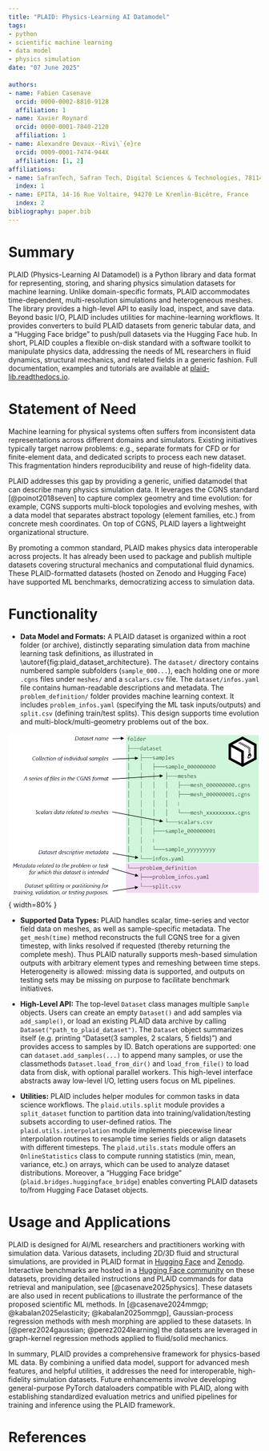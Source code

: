 ```yaml
---
title: "PLAID: Physics-Learning AI Datamodel"
tags:
- python
- scientific machine learning
- data model
- physics simulation
date: "07 June 2025"

authors:
- name: Fabien Casenave
  orcid: 0000-0002-8810-9128
  affiliation: 1
- name: Xavier Roynard
  orcid: 0000-0001-7840-2120
  affiliation: 1
- name: Alexandre Devaux--Rivi\`{e}re
  orcid: 0009-0001-7474-944X
  affiliation: [1, 2]
affiliations:
- name: SafranTech, Safran Tech, Digital Sciences & Technologies, 78114 Magny-Les-Hameaux, France
  index: 1
- name: EPITA, 14-16 Rue Voltaire, 94270 Le Kremlin-Bicêtre, France
  index: 2
bibliography: paper.bib
---
```


# Summary

PLAID (Physics-Learning AI Datamodel) is a Python library and data format for representing, storing, and sharing physics simulation datasets for machine learning. Unlike domain-specific formats, PLAID accommodates time-dependent, multi-resolution simulations and heterogeneous meshes. The library provides a high-level API to easily load, inspect, and save data. Beyond basic I/O, PLAID includes utilities for machine-learning workflows. It provides converters to build PLAID datasets from generic tabular data, and a “Hugging Face bridge” to push/pull datasets via the Hugging Face hub. In short, PLAID couples a flexible on-disk standard with a software toolkit to manipulate physics data, addressing the needs of ML researchers in fluid dynamics, structural mechanics, and related fields in a generic fashion. Full documentation, examples and tutorials are available at [plaid-lib.readthedocs.io](https://plaid-lib.readthedocs.io/en/latest/).


# Statement of Need

Machine learning for physical systems often suffers from inconsistent data representations across different domains and simulators.  Existing initiatives typically target narrow problems: e.g., separate formats for CFD or for finite-element data, and dedicated scripts to process each new dataset. This fragmentation hinders reproducibility and reuse of high-fidelity data.

PLAID addresses this gap by providing a generic, unified datamodel that can describe many physics simulation data.  It leverages the CGNS standard [@poinot2018seven] to capture complex geometry and time evolution: for example, CGNS supports multi-block topologies and evolving meshes, with a data model that separates abstract topology (element families, etc.) from concrete mesh coordinates.  On top of CGNS, PLAID layers a lightweight organizational structure.

By promoting a common standard, PLAID makes physics data interoperable across projects. It has already been used to package and publish multiple datasets covering structural mechanics and computational fluid dynamics. These PLAID-formatted datasets (hosted on Zenodo and Hugging Face) have supported ML benchmarks, democratizing access to simulation data.

# Functionality

* **Data Model and Formats:** A PLAID dataset is organized within a root folder (or archive), distinctly separating simulation data from machine learning task definitions, as illustrated in \autoref{fig:plaid_dataset_architecture}. The `dataset/` directory contains numbered sample subfolders (`sample_000...`), each holding one or more `.cgns` files under `meshes/` and a `scalars.csv` file. The `dataset/infos.yaml` file contains human-readable descriptions and metadata.  The `problem_definition/` folder provides machine learning context. It includes `problem_infos.yaml` (specifying the ML task inputs/outputs) and `split.csv` (defining train/test splits).  This design supports time evolution and multi-block/multi-geometry problems out of the box.

![Overview of the PLAID dataset architecture.\label{fig:plaid_dataset_architecture}](plaid_architecture.png){ width=80% }

* **Supported Data Types:** PLAID handles scalar, time-series and vector field data on meshes, as well as sample-specific metadata. The `get_mesh(time)` method reconstructs the full CGNS tree for a given timestep, with links resolved if requested (thereby returning the complete mesh). Thus PLAID naturally supports mesh-based simulation outputs with arbitrary element types and remeshing between time steps. Heterogeneity is allowed: missing data is supported, and outputs on testing sets may be missing on purpose to facilitate benchmark initiatives.

* **High-Level API:** The top-level `Dataset` class manages multiple `Sample` objects. Users can create an empty `Dataset()` and add samples via `add_sample()`, or load an existing PLAID data archive by calling `Dataset("path_to_plaid_dataset")`. The `Dataset` object summarizes itself (e.g. printing “Dataset(3 samples, 2 scalars, 5 fields)”) and provides access to samples by ID. Batch operations are supported: one can `dataset.add_samples(...)` to append many samples, or use the classmethods `Dataset.load_from_dir()` and `load_from_file()` to load data from disk, with optional parallel workers. This high-level interface abstracts away low-level I/O, letting users focus on ML pipelines.

* **Utilities:** PLAID includes helper modules for common tasks in data science workflows. The `plaid.utils.split` module provides a `split_dataset` function to partition data into training/validation/testing subsets according to user-defined ratios. The `plaid.utils.interpolation` module implements piecewise linear interpolation routines to resample time series fields or align datasets with different timesteps. The `plaid.utils.stats` module offers an `OnlineStatistics` class to compute running statistics (min, mean, variance, etc.) on arrays, which can be used to analyze dataset distributions. Moreover, a “Hugging Face bridge” (`plaid.bridges.huggingface_bridge`) enables converting PLAID datasets to/from Hugging Face Dataset objects.

# Usage and Applications

PLAID is designed for AI/ML researchers and practitioners working with simulation data. Various datasets, including 2D/3D fluid and structural simulations, are provided in PLAID format in [Hugging Face](https://huggingface.co/PLAID-datasets) and [Zenodo](https://zenodo.org/communities/plaid_datasets). Interactive benchmarks are hosted in a [Hugging Face community](https://huggingface.co/PLAIDcompetitions) on these datasets, providing detailed instructions and PLAID commands for data retrieval and manipulation, see [@casenave2025physics]. These datasets are also used in recent publications to illustrate the performance of the proposed scientific ML methods. In [@casenave2024mmgp; @kabalan2025elasticity; @kabalan2025ommgp],  Gaussian-process regression methods with mesh morphing are applied to these datasets. In [@perez2024gaussian; @perez2024learning] the datasets are leveraged in graph-kernel regression methods applied to fluid/solid mechanics.

In summary, PLAID provides a comprehensive framework for physics-based ML data. By combining a unified data model, support for advanced mesh features, and helpful utilities, it addresses the need for interoperable, high-fidelity simulation datasets. Future enhancements involve developing general-purpose PyTorch dataloaders compatible with PLAID, along with establishing standardized evaluation metrics and unified pipelines for training and inference using the PLAID framework.

# References
